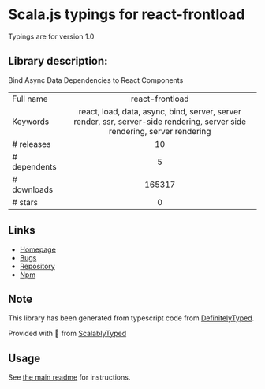
# Scala.js typings for react-frontload

Typings are for version 1.0

## Library description:
Bind Async Data Dependencies to React Components

|                    |                 |
| ------------------ | :-------------: |
| Full name          | react-frontload |
| Keywords           | react, load, data, async, bind, server, server render, ssr, server-side rendering, server side rendering, server rendering |
| # releases         | 10 |
| # dependents       | 5 |
| # downloads        | 165317 |
| # stars            | 0 |

## Links
- [Homepage](https://github.com/davnicwil/react-frontload#readme)
- [Bugs](https://github.com/davnicwil/react-frontload/issues)
- [Repository](https://github.com/davnicwil/react-frontload)
- [Npm](https://www.npmjs.com/package/react-frontload)
    


## Note
This library has been generated from typescript code from [DefinitelyTyped](https://definitelytyped.org).

Provided with :purple_heart: from [ScalablyTyped](https://github.com/oyvindberg/ScalablyTyped)

## Usage
See [the main readme](../../readme.md) for instructions.


